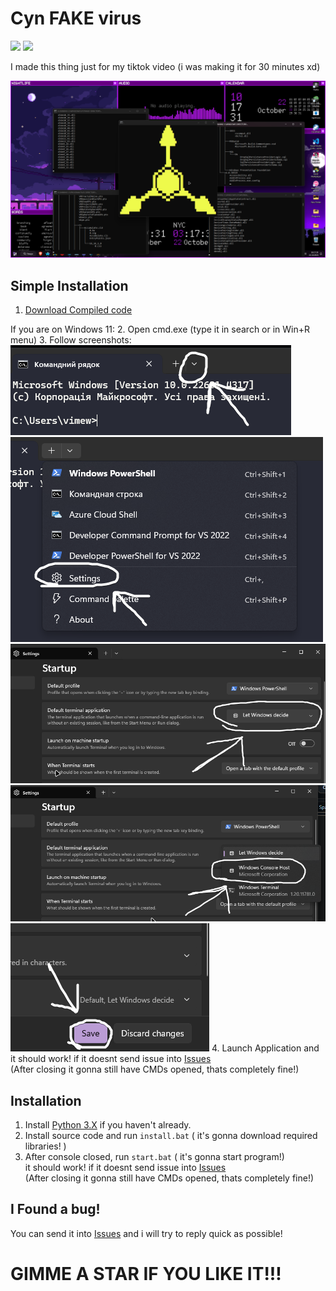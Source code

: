 # Cyn FAKE virus

<img src="https://img.shields.io/github/downloads/noxygalaxy/cyn-fake-virus/total?style=for-the-badge" style="text-align: center;"></img>
<img src="https://img.shields.io/github/created-at/noxygalaxy/cyn-fake-virus?style=for-the-badge" style="text-align: center;"></img>

I made this thing just for my tiktok video (i was making it for 30 minutes xd)

<img src="./assets/example.png" alt="example">

## Simple Installation
1. [Download Compiled code](https://github.com/noxygalaxy/cyn-fake-virus/releases/download/v1.0.0/cyn-fake-virus.exe) <br>

If you are on Windows 11:
2. Open cmd.exe (type it in search or in Win+R menu)
3. Follow screenshots:
<img src="./assets/step1.png" alt="step1">
<img src="./assets/step2.png" alt="step2">
<img src="./assets/step3.png" alt="step3">
<img src="./assets/step4.png" alt="step4">
<img src="./assets/step5.png" alt="step5">
4. Launch Application and it should work! if it doesnt send issue into [Issues](https://github.com/noxygalaxy/cyn-FAKE-virus/issues) <br>
(After closing it gonna still have CMDs opened, thats completely fine!)

## Installation
1. Install [Python 3.X](https://www.python.org/) if you haven't already.
2. Install source code and run `install.bat` ( it's gonna download required libraries! )
3. After console closed, run `start.bat` ( it's gonna start program!) <br>
   it should work! if it doesnt send issue into [Issues](https://github.com/noxygalaxy/cyn-FAKE-virus/issues) <br>
(After closing it gonna still have CMDs opened, thats completely fine!)

## I Found a bug!
You can send it into [Issues](https://github.com/noxygalaxy/cyn-FAKE-virus/issues) and i will try to reply quick as possible!

# GIMME A STAR IF YOU LIKE IT!!!
